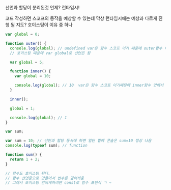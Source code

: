 <!-- @format -->

선언과 할당이 분리된것
언제? 런타임시!

코드 작성하면 스코프의 동작을 예상할 수 있는데 막상 런타임시에는 예상과 다르게 진행 될 지도? 호이스팅이 이유 중 하나

```js
var global = 0;

function outer() {
  console.log(global); // undefined var은 함수 스코프 이기 때문에 outer함수 내에서 할당되기전에 출력했기 때문에 undefined
  // 호이스팅 때문에 var global로 선언은 됨

  var global = 5;

  function inner() {
    var global = 10;

    console.log(global); // 10  var은 함수 스코프 이기때문에 inner함수 안에서 선언된 global을 출력
  }

  inner();

  global = 1;

  console.log(global); // 1
}
```

```js
var sum;

var sum = 10; // 선언과 할당 동시에 하면 일단 밑에 콘솔은 sum=10 정상 나옴
console.log(typeof sum); // function

function sum() {
  return 1 + 2;
}

// 함수도 호이스팅 된다.
// 함수 선언문으로 만들어서 변수를 덮어씌움
// 그래서 또이스팅 안되게하려면 const로 함수 표현식 ㄱ ~
```
